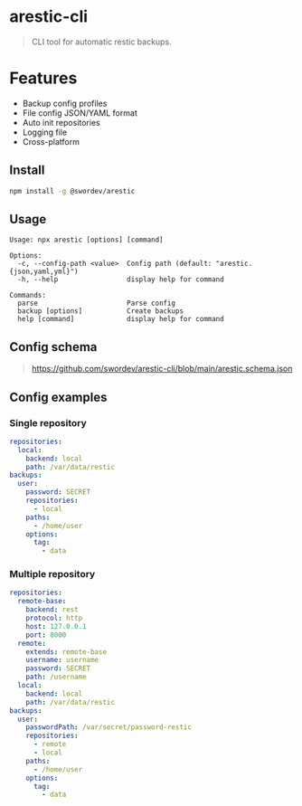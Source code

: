 # arestic-cli
> CLI tool for automatic restic backups.

# Features
- Backup config profiles
- File config JSON/YAML format
- Auto init repositories
- Logging file
- Cross-platform

## Install

```sh
npm install -g @swordev/arestic
```

## Usage

```
Usage: npx arestic [options] [command]

Options:
  -c, --config-path <value>  Config path (default: "arestic.{json,yaml,yml}")
  -h, --help                 display help for command

Commands:
  parse                      Parse config
  backup [options]           Create backups
  help [command]             display help for command
```

## Config schema

> https://github.com/swordev/arestic-cli/blob/main/arestic.schema.json

## Config examples

### Single repository

```yaml
repositories:
  local:
    backend: local
    path: /var/data/restic
backups:
  user:
    password: SECRET
    repositories:
      - local
    paths:
      - /home/user
    options:
      tag:
        - data
```

### Multiple repository

```yaml
repositories:
  remote-base:
    backend: rest
    protocol: http
    host: 127.0.0.1
    port: 8000
  remote:
    extends: remote-base
    username: username
    password: SECRET
    path: /username
  local:
    backend: local
    path: /var/data/restic
backups:
  user:
    passwordPath: /var/secret/password-restic
    repositories:
      - remote
      - local
    paths:
      - /home/user
    options:
      tag:
        - data
```